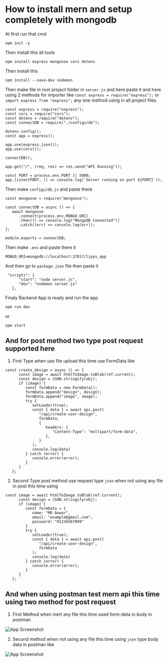 
# How to install mern and setup completely with mongodb

At first run that cmd
```
npm init -y
```
Then install this all tools 
```
npm install express mongoose cors dotenv
```
Then install this 
```
npm install --save-dev nodemon
```
Then make file in root project folder in `server.js` and here paste it and here using 2 methods for importer like `const express = require("express");` or `import express from "express";` any one method using in all project files.
```
const express = require("express");
const cors = require("cors");
const dotenv = require("dotenv");
const connectDB = require("./configs/db");

dotenv.config();
const app = express();

app.use(express.json());
app.use(cors());

connectDB();

app.get("/", (req, res) => res.send("API Running"));

const PORT = process.env.PORT || 5000;
app.listen(PORT, () => console.log(`Server running on port ${PORT}`));
```
Then make `configs/db.js` and paste there 
```
const mongoose = require("mongoose");

const connectDB = async () => {
   await mongoose
      .connect(process.env.MONGO_URI)
      .then(() => console.log("MongoDB Connected"))
      .catch((err) => console.log(err));
};

module.exports = connectDB;
```
Then make `.env` and paste there it
```
MONGO_URI=mongodb://localhost:27017/lipys_app
```
And then go to `package.json` file then paste it
```
 "scripts": {
      "start": "node server.js",
      "dev": "nodemon server.js"
   },
```
Finaly Backend App is ready and run the app
```
npm run dev
```
or
```
npm start
```
## And for post method two type post request supported here
1. First Type when use file upload this time use FormData like 
```
const create_design = async () => {
      const image = await htmlToImage.toBlob(ref.current);
      const design = JSON.stringify(obj);
      if (image) {
         const formData = new FormData();
         formData.append("design", design);
         formData.append("image", image);
         try {
            setLoader(true);
            const { data } = await api.post(
               "/api/create-user-design",
               formData,
               {
                  headers: {
                     "Content-Type": "multipart/form-data",
                  },
               }
            );
            console.log(data)
         } catch (error) {
            console.error(error);
         }
      }
   };
```
2. Second Type post method use request type `json` when not using any file in post this time using 
```
const image = await htmlToImage.toBlob(ref.current);
      const design = JSON.stringify(obj);
      if (image) {
         const formData = {
            name: "MD Anwar",
            email: "example@gmail.com",
            password: "01234567899"
         }
         try {
            setLoader(true);
            const { data } = await api.post(
               "/api/create-user-design",
               formData
            );
            console.log(data)
         } catch (error) {
            console.error(error);
         }
      }
   };
```

## And when using postman test mern api this time using two method for post request
1. First Method when inert any file this time used form-data in body in postman

![App Screenshot](https://media-hosting.imagekit.io//4c119d7d1b964432/Screenshot%20(5).png?Expires=1834276518&Key-Pair-Id=K2ZIVPTIP2VGHC&Signature=xev2scp3Bajdfc6lO4W0Ny6fLBXlUobRMyl9rpwiv3POmAXmb7Gw9V-vtmLDBNEobEnaBAstf2J3Kc1gqZeIXO5drRieshg9djJa2KcVkbzNifJVAn3jmncViKabzQnemiCkOC4VAjEGDos14kwJhJ3WtKdGMBbHfCIxNqR-yaMsmZyFhLPtWRnal~yWWu~ZnSypjqbEse0xpxj7Gj553x-A4x1ncrQHLeVfpVPC2rHn1Ja-by-yYG0D4PvFYv8cN6yA-3Y~CUXrmQ4f-YvsIs1P9MAbplDqpdl35kj5aZcOKN9phLuWeArefDYNxgnfVU2OePp2mt8LBh2ThqrLEg__)

2. Second method when not using any file this time using `json` type body data in postman like

![App Screenshot](https://media-hosting.imagekit.io//72a47905a7454aa5/Screenshot%20(6).png?Expires=1834276889&Key-Pair-Id=K2ZIVPTIP2VGHC&Signature=BZGzbmwFD7Br-nKENgRor4Plu9V1wTuBApOkiec~-V8yTvb7B0bs60AKNUrqBtGlI9aS1XdmIz14aRH2AEh88IKdNuHnFIzYv5aQDmcc4-iNbrQylI1E6E3aoklhoaC8803Q1C1NvN3-atxwBV5KtK-XSZ-dsaGWZXZVtGakjv9~PcYuCSGuQJ4TiwjICK1re2X8Dcb~laToJj9iFnOAykup8dcSk91hyhIHNSXQ4KM9Cf9rEvOdKlMKoUAIP7Ld7SbWYWCNL-kERTdqONeYISDXavs-FWTrgv5hjuoZR4ZaGKaRMUKL96c66HpmJofPJXFnsVJWzEy3yHrKGY3Pjg__)
